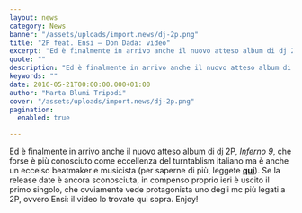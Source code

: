 ```yaml
---
layout: news
category: News
banner: "/assets/uploads/import.news/dj-2p.png"
title: "2P feat. Ensi – Don Dada: video"
excerpt: "Ed è finalmente in arrivo anche il nuovo atteso album di dj 2P, Inferno 9, che forse è più conosciuto come eccellenza del turntablism italiano ma è anche un eccelso beatmaker e musicista (per saperne di più, leggete qui). Se la release date è ancora sconosciuta, in compenso proprio ieri è uscito il primo singolo, che [&hellip"
quote: ""
description: "Ed è finalmente in arrivo anche il nuovo atteso album di dj 2P, Inferno 9, che forse è più conosciuto come eccellenza del turntablism italiano ma è anche un eccelso beatmaker e musicista (per saperne di più, leggete qui). Se la release date è ancora sconosciuta, in compenso proprio ieri è uscito il primo singolo, che [&hellip"
keywords: ""
date: 2016-05-21T00:00:00.000+01:00
author: "Marta Blumi Tripodi"
cover: "/assets/uploads/import.news/dj-2p.png"
pagination:
  enabled: true

---
```


Ed è finalmente in arrivo anche il nuovo atteso album di dj 2P, _Inferno 9_, che forse è più conosciuto come eccellenza del turntablism italiano ma è anche un eccelso beatmaker e musicista (per saperne di più, leggete [**qui**](https://hotmc.com/dj-2p-lintervista/)). Se la release date è ancora sconosciuta, in compenso proprio ieri è uscito il primo singolo, che ovviamente vede protagonista uno degli mc più legati a 2P, ovvero Ensi: il video lo trovate qui sopra. Enjoy!